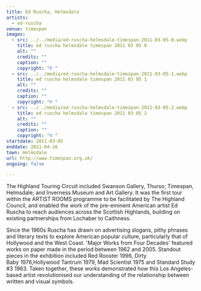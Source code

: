```yaml
---
title: Ed Ruscha, Helmsdale
artists:
  - ed-ruscha
venue: timespan
images:
  - src: ../../media/ed-ruscha-helmsdale-timespan-2011-03-05-0.webp
    title: ed ruscha helmsdale timespan 2011 03 05 0
    alt: ""
    credits: ""
    caption: ""
    copyright: "© "
  - src: ../../media/ed-ruscha-helmsdale-timespan-2011-03-05-1.webp
    title: ed ruscha helmsdale timespan 2011 03 05 1
    alt: ""
    credits: ""
    caption: ""
    copyright: "© "
  - src: ../../media/ed-ruscha-helmsdale-timespan-2011-03-05-2.webp
    title: ed ruscha helmsdale timespan 2011 03 05 2
    alt: ""
    credits: ""
    caption: ""
    copyright: "© "
startdate: 2011-03-05
enddate: 2011-04-16
town: Helmsdale
url: http://www.timespan.org.uk/
ongoing: false

---
```


The Highland Touring Circuit included Swanson Gallery, Thurso; Timespan, Helmsdale; and Inverness Museum and Art Gallery. It was the first tour within the ARTIST ROOMS programme to be facilitated by The Highland Council, and enabled the work of the pre-eminent American artist Ed Ruscha to reach audiences across the Scottish Highlands, building on existing partnerships from Lochaber to Caithness.

Since the 1960s Ruscha has drawn on advertising slogans, pithy phrases and literary texts to explore American popular culture, particularly that of Hollywood and the West Coast. 'Major Works from Four Decades' featured works on paper made in the period between 1962 and 2005. Standout pieces in the exhibition included Red Rooster 1996, Dirty Baby 1976,Hollywood Tantrum 1979, Mad Scientist 1975 and Standard Study #3 1963. Taken together, these works demonstrated how this Los Angeles-based artist revolutionised our understanding of the relationship between written and visual symbols.